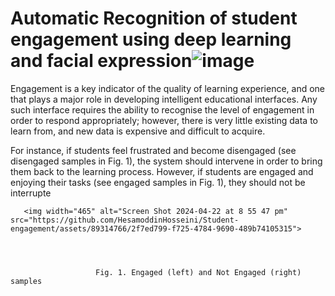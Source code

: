 # Automatic Recognition of student engagement using deep learning and facial expression![image](https://github.com/HesamoddinHosseini/Student-engagement/assets/89314766/c5363f6f-8112-4852-96cd-d675df3eddf6)

Engagement is a key indicator of the quality of learning experience, and one that plays a major role in developing intelligent educational interfaces.
Any such interface requires the ability to recognise the level of engagement in order to respond appropriately; however, there is very little existing data to learn from, and new data is expensive and difficult to acquire. 

 For instance, if students feel frustrated and become disengaged (see disengaged samples in Fig. 1), the system should intervene in order to bring them back to the learning process. However, if students are engaged and enjoying their tasks (see engaged samples in Fig. 1), they should not be interrupte

       <img width="465" alt="Screen Shot 2024-04-22 at 8 55 47 pm" src="https://github.com/HesamoddinHosseini/Student-engagement/assets/89314766/2f7ed799-f725-4784-9690-489b74105315">                

                     
                       
                       
                       Fig. 1. Engaged (left) and Not Engaged (right) samples

